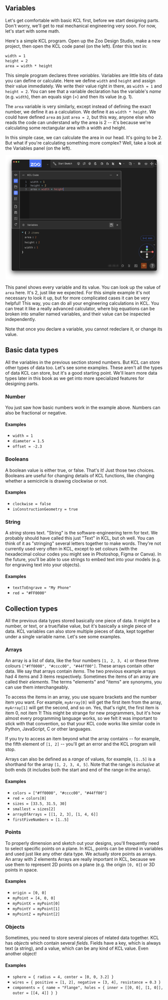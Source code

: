 ## Variables
<!-- toc -->

Let's get comfortable with basic KCL first, before we start designing parts. Don't worry, we'll get to real mechanical engineering very soon. For now, let's start with some math.

Here's a simple KCL program. Open up the Zoo Design Studio, make a new project, then open the KCL code panel (on the left). Enter this text in:

```kcl
width = 1
height = 2
area = width * height
```

This simple program declares three _variables_. Variables are little bits of data you can define or calculate. Here we define `width` and `height` and assign their value immediately. We write their value right in there, as `width = 1` and `height = 2`. You can see that a variable declaration has the variable's _name_ (e.g. `width`), then an equals sign (=) and then its value (e.g. 1).

The `area` variable is very similarly, except instead of defining the exact number, we define it as a calculation. We define it as `width * height`. We could have defined `area` as just `area = 2`, but this way, anyone else who reads the code can understand _why_ the area is 2 -- it's because we're calculating some rectangular area with a width and height.

In this simple case, we can calculate the area in our head. It's going to be 2. But what if you're calculating something more complex? Well, take a look at the Variables panel (on the left).

![Result of running program 1](images/static/1.png)

This panel shows every variable and its value. You can look up the value of `area` here. It's 2, just like we expected. For this simple example it's not necessary to look it up, but for more complicated cases it can be very helpful! This way, you can do all your engineering calculations in KCL. You can treat it like a really advanced calculator, where big equations can be broken into smaller named variables, and their value can be inspected independently.

Note that once you declare a variable, you cannot redeclare it, or change its value.

## Basic data types

All the variables in the previous section stored numbers. But KCL can store other types of data too. Let's see some examples. These aren't all the types of data KCL can store, but it's a good starting point. We'll learn more data types later in this book as we get into more specialized features for designing parts.

### Number

You just saw how basic numbers work in the example above. Numbers can also be fractional or negative.

#### Examples

 - `width = 1`
 - `diameter = 1.5`
 - `offset = -2.3`

### Booleans

A boolean value is either true, or false. That's it! Just those two choices. Booleans are useful for changing details of KCL functions, like changing whether a semicircle is drawing clockwise or not.

#### Examples

 - `clockwise = false`
 - `isConstructionGeometry = true`

### String

A _string_ stores text. "String" is the software-engineering term for text. We probably should have called this just "Text" in KCL, but oh well. You can think of it as "stringing" several letters together to make words. They're not currently used very often in KCL, except to set colours (with the hexadecimal colour codes you might see in Photoshop, Figma or Canva). In the future, you'll be able to use strings to embed text into your models (e.g. for engraving text into your objects).

#### Examples

 - `textToEngrave = "My Phone"`
 - `red = "#FF0000"`

## Collection types

All the previous data types stored basically one piece of data. It might be a number, or text, or a true/false value, but it's basically a single piece of data. KCL variables can also store multiple pieces of data, kept together under a single variable name. Let's see some examples.

### Arrays

An array is a list of data, like the four numbers `[1, 2, 3, 4]` or these three colours `["#ff0000", "#cccc00", "#44ff00"]`. These arrays contain other data. We say that arrays contain _items_. The two previous example arrays had 4 items and 3 items respectively. Sometimes the items of an array are called their _elements_. The terms "elements" and "items" are synonyms, you can use them interchangeably. 

To access the items in an array, you use square brackets and the number item you want. For example, `myArray[0]` will get the first item from the array, `myArray[1]` will get the second, and so on. Yes, that's right, the first item is item 0, not item 1! This might be strange for new programmers, but it's how almost every programming language works, so we felt it was important to stick with that convention, so that your KCL code works like similar code in Python, JavaScript, C or other languages.

If you try to access an item beyond what the array contains -- for example, the fifth element of `[1, 2]` -- you'll get an error and the KCL program will stop.

Arrays can also be defined as a _range_ of values, for example, `[1..5]` is a shorthand for the array `[1, 2, 3, 4, 5]`. Note that the range is _inclusive_ at both ends (it includes both the start and end of the range in the array).

#### Examples

 - `colors = ["#ff0000", "#cccc00", "#44ff00"]`
 - `red = colors[0]`
 - `sizes = [33.5, 31.5, 30]`
 - `smallest = sizes[2]`
 - `arrayOfArrays = [[1, 2, 3], [1, 4, 6]]`
 - `firstFiveNumbers = [1..5]`

### Points

To properly dimension and sketch out your designs, you'll frequently need to select specific points on a plane. In KCL, points can be stored in variables and used just like any other data type. We actually store points as arrays. An array with 2 elements Arrays are really important in KCL, because we use them to represent 2D points on a plane (e.g. the origin `[0, 0]`) or 3D points in space.

#### Examples
 - `origin = [0, 0]`
 - `myPoint = [4, 0, 0]`
 - `myPointX = myPoint[0]`
 - `myPointY = myPoint[1]`
 - `myPointZ = myPoint[2]`

### Objects

Sometimes, you need to store several pieces of related data together. KCL has _objects_ which contain several _fields_. Fields have a key, which is always text (a string), and a value, which can be any kind of KCL value. Even another object!

#### Examples
 - `sphere = { radius = 4, center = [0, 0, 3.2] }`
 - `wires = { positive = [1, 2], negative = [3, 4], resistance = 0.3 }`
 - `components = { name = "Flange", holes = { inner = [[0, 0], [1, 0]], outer = [[4, 4]] } }`
